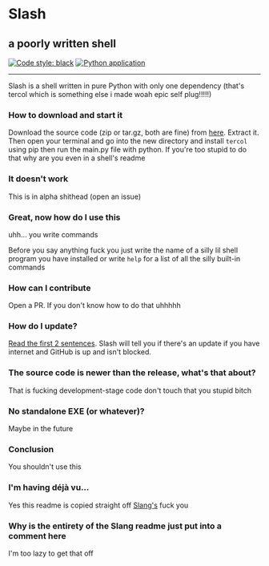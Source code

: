 <!--<p align="center"><img alt="Slang logo" src="https://raw.githubusercontent.com/Butterroach/slang/master/slang.png" /></p>

[![Code style: black](https://img.shields.io/badge/code%20style-black-000000.svg)](https://github.com/psf/black) [![Python application](https://github.com/Butterroach/slang/actions/workflows/python-app.yml/badge.svg)](https://github.com/Butterroach/slang/actions/workflows/python-app.yml)

# slang

## a simple scripting language

---

Slang is a simple scripting language written in pure Python without any dependencies (other than Python and a functional computer of course).

### How to use

Download the source code (zip or tar.gz, both are fine) from [here](https://github.com/Butterroach/slang/releases/latest). Extract it. Then open your terminal and go into the new directory and type in `py main.py` (or `python main.py` (or `python3 main.py` (or whatever command idk))) without any extra arguments for the shell, or provide an argument specifying a file that has slang code in it to execute it. If it says command not found or whatever either your PATH is fucked up or you don't have Python (that's up to you to figure out! fun)

Also you should probably use the file extension .sponge (this will have a use in the future) but anything is ok

### How fast is it?

It's written in Python what do you think its speed is

### It doesn't work

This is in alpha shithead (open an issue)

### Great, now how do I code in this

See the wiki whenever I make it (or read the code)

You can also check out the test.sponge file for an example of the syntax for literally everything so far. (no comments explaining what's happening though)

### How can I contribute

Open a PR. If you don't know how to do that uhhhhh

### How do I update?

[Read the first 2 sentences](#how-to-use). Slang will tell you if there's an update if you have internet and GitHub is up and isn't blocked.

### The source code is newer than the release, what's that about?

That is fucking development-stage code don't touch that you stupid bitch

### No standalone EXE (or whatever)?

No EXE. Fuck you for even suggesting this. There is absolutely no future for Slang where this will be a thing. You really think there will ever be any. FUCK you. You want an EXE, you build it. Figure that out. Shithead.

### Conclusion

You shouldn't use this--->

# Slash

## a poorly written shell

[![Code style: black](https://img.shields.io/badge/code%20style-black-000000.svg)](https://github.com/psf/black) [![Python application](https://github.com/slashsh/slash/actions/workflows/python-app.yml/badge.svg)](https://github.com/slashsh/slash/actions/workflows/python-app.yml)

---

Slash is a shell written in pure Python with only one dependency (that's tercol which is something else i made woah epic self plug!!!!!)

### How to download and start it

Download the source code (zip or tar.gz, both are fine) from [here](https://github.com/slashsh/slash/releases/latest). Extract it. Then open your terminal and go into the new directory and install `tercol` using pip then run the main.py file with python. If you're too stupid to do that why are you even in a shell's readme

### It doesn't work

This is in alpha shithead (open an issue)

### Great, now how do I use this

uhh... you write commands

Before you say anything fuck you just write the name of a silly lil shell program you have installed or write `help` for a list of all the silly built-in commands

### How can I contribute

Open a PR. If you don't know how to do that uhhhhh

### How do I update?

[Read the first 2 sentences](#how-to-use). Slash will tell you if there's an update if you have internet and GitHub is up and isn't blocked.

### The source code is newer than the release, what's that about?

That is fucking development-stage code don't touch that you stupid bitch

### No standalone EXE (or whatever)?

Maybe in the future

### Conclusion

You shouldn't use this

### I'm having déjà vu...

Yes this readme is copied straight off [Slang's](https://github.com/Butterroach/slang) fuck you

### Why is the entirety of the Slang readme just put into a comment here

I'm too lazy to get that off
